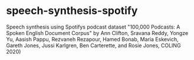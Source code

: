 # speech-synthesis-spotify
Speech synthesis using Spotifys podcast dataset "100,000 Podcasts: A Spoken English Document Corpus" by Ann Clifton, Sravana Reddy, Yongze Yu, Aasish Pappu, Rezvaneh Rezapour, Hamed Bonab, Maria Eskevich, Gareth Jones, Jussi Karlgren, Ben Carterette, and Rosie Jones, COLING 2020)
